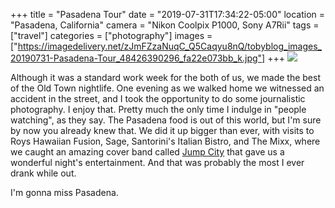 +++
title = "Pasadena Tour"
date = "2019-07-31T17:34:22-05:00"
location = "Pasadena, California"
camera = "Nikon Coolpix P1000, Sony A7Rii"
tags = ["travel"]
categories = ["photography"]
images = ["https://imagedelivery.net/zJmFZzaNuqC_Q5Caqyu8nQ/tobyblog_images_20190731-Pasadena-Tour_48426390296_fa22e073bb_k.jpg"]
+++
![](https://imagedelivery.net/zJmFZzaNuqC_Q5Caqyu8nQ/tobyblog_images_20190731-Pasadena-Tour_48426390296_fa22e073bb_k.jpg/fit=scale-down,w=780,sharpen=1,f=auto,q=0.9,slow-connection-quality=0.3)
<!--more-->

Although it was a standard work week for the both of us, we made the best of the Old Town nightlife. One evening as we walked home we witnessed an accident in the street, and I took the opportunity to do some journalistic photography. I enjoy that. Pretty much the only time I indulge in "people watching", as they say. The Pasadena food is out of this world, but I'm sure by now you already knew that. We did it up bigger than ever, with visits to Roys Hawaiian Fusion, Sage, Santorini's Italian Bistro, and The Mixx, where we caught an amazing cover band called [Jump City](http://jumpcity.rocks) that gave us a wonderful night's entertainment. And that was probably the most I ever drank while out.

I'm gonna miss Pasadena. 

<div id="mygallery">
<a class="swipebox" href="https://imagedelivery.net/zJmFZzaNuqC_Q5Caqyu8nQ/tobyblog_images_20190731-Pasadena-Tour_48426385116_0aedaef32c_k.jpg/fit=scale-down,w=1024,sharpen=1,f=auto,q=0.9,slow-connection-quality=0.3">
    <img alt="" src="https://imagedelivery.net/zJmFZzaNuqC_Q5Caqyu8nQ/tobyblog_images_20190731-Pasadena-Tour_48426385116_0aedaef32c_k.jpg/fit=scale-down,w=365,sharpen=1,f=auto,q=0.9,slow-connection-quality=0.3"></a>
<a class="swipebox" href="https://imagedelivery.net/zJmFZzaNuqC_Q5Caqyu8nQ/tobyblog_images_20190731-Pasadena-Tour_48426387631_8734ad9a27_k.jpg/fit=scale-down,w=1024,sharpen=1,f=auto,q=0.9,slow-connection-quality=0.3">
    <img alt="" src="https://imagedelivery.net/zJmFZzaNuqC_Q5Caqyu8nQ/tobyblog_images_20190731-Pasadena-Tour_48426387631_8734ad9a27_k.jpg/fit=scale-down,w=365,sharpen=1,f=auto,q=0.9,slow-connection-quality=0.3"></a>
<a class="swipebox" href="https://imagedelivery.net/zJmFZzaNuqC_Q5Caqyu8nQ/tobyblog_images_20190731-Pasadena-Tour_48426384711_6c3f68ccaf_k.jpg/fit=scale-down,w=1024,sharpen=1,f=auto,q=0.9,slow-connection-quality=0.3">
    <img alt="" src="https://imagedelivery.net/zJmFZzaNuqC_Q5Caqyu8nQ/tobyblog_images_20190731-Pasadena-Tour_48426384711_6c3f68ccaf_k.jpg/fit=scale-down,w=365,sharpen=1,f=auto,q=0.9,slow-connection-quality=0.3"></a>
<a class="swipebox" href="https://imagedelivery.net/zJmFZzaNuqC_Q5Caqyu8nQ/tobyblog_images_20190731-Pasadena-Tour_48426389536_f5430fa335_k.jpg/fit=scale-down,w=1024,sharpen=1,f=auto,q=0.9,slow-connection-quality=0.3">
    <img alt="" src="https://imagedelivery.net/zJmFZzaNuqC_Q5Caqyu8nQ/tobyblog_images_20190731-Pasadena-Tour_48426389536_f5430fa335_k.jpg/fit=scale-down,w=365,sharpen=1,f=auto,q=0.9,slow-connection-quality=0.3"></a>
<a class="swipebox" href="https://imagedelivery.net/zJmFZzaNuqC_Q5Caqyu8nQ/tobyblog_images_20190731-Pasadena-Tour_48426390596_be70e86a7b_k.jpg/fit=scale-down,w=1024,sharpen=1,f=auto,q=0.9,slow-connection-quality=0.3">
    <img alt="" src="https://imagedelivery.net/zJmFZzaNuqC_Q5Caqyu8nQ/tobyblog_images_20190731-Pasadena-Tour_48426390596_be70e86a7b_k.jpg/fit=scale-down,w=365,sharpen=1,f=auto,q=0.9,slow-connection-quality=0.3"></a>
<a class="swipebox" href="https://imagedelivery.net/zJmFZzaNuqC_Q5Caqyu8nQ/tobyblog_images_20190731-Pasadena-Tour_48426530792_919a833423_k.jpg/fit=scale-down,w=1024,sharpen=1,f=auto,q=0.9,slow-connection-quality=0.3">
    <img alt="" src="https://imagedelivery.net/zJmFZzaNuqC_Q5Caqyu8nQ/tobyblog_images_20190731-Pasadena-Tour_48426530792_919a833423_k.jpg/fit=scale-down,w=365,sharpen=1,f=auto,q=0.9,slow-connection-quality=0.3"></a>
<a class="swipebox" href="https://imagedelivery.net/zJmFZzaNuqC_Q5Caqyu8nQ/tobyblog_images_20190731-Pasadena-Tour_48426531002_d8e9fa3de1_k.jpg/fit=scale-down,w=1024,sharpen=1,f=auto,q=0.9,slow-connection-quality=0.3">
    <img alt="" src="https://imagedelivery.net/zJmFZzaNuqC_Q5Caqyu8nQ/tobyblog_images_20190731-Pasadena-Tour_48426531002_d8e9fa3de1_k.jpg/fit=scale-down,w=365,sharpen=1,f=auto,q=0.9,slow-connection-quality=0.3"></a>
<a class="swipebox" href="https://imagedelivery.net/zJmFZzaNuqC_Q5Caqyu8nQ/tobyblog_images_20190731-Pasadena-Tour_48426533122_06c515e302_k.jpg/fit=scale-down,w=1024,sharpen=1,f=auto,q=0.9,slow-connection-quality=0.3">
    <img alt="" src="https://imagedelivery.net/zJmFZzaNuqC_Q5Caqyu8nQ/tobyblog_images_20190731-Pasadena-Tour_48426533122_06c515e302_k.jpg/fit=scale-down,w=365,sharpen=1,f=auto,q=0.9,slow-connection-quality=0.3"></a>
<a class="swipebox" href="https://imagedelivery.net/zJmFZzaNuqC_Q5Caqyu8nQ/tobyblog_images_20190731-Pasadena-Tour_48426529247_1b753ad022_k.jpg/fit=scale-down,w=1024,sharpen=1,f=auto,q=0.9,slow-connection-quality=0.3">
    <img alt="" src="https://imagedelivery.net/zJmFZzaNuqC_Q5Caqyu8nQ/tobyblog_images_20190731-Pasadena-Tour_48426529247_1b753ad022_k.jpg/fit=scale-down,w=365,sharpen=1,f=auto,q=0.9,slow-connection-quality=0.3"></a>
<a class="swipebox" href="https://imagedelivery.net/zJmFZzaNuqC_Q5Caqyu8nQ/tobyblog_images_20190731-Pasadena-Tour_48426390166_4baa094cb1_k.jpg/fit=scale-down,w=1024,sharpen=1,f=auto,q=0.9,slow-connection-quality=0.3">
    <img alt="" src="https://imagedelivery.net/zJmFZzaNuqC_Q5Caqyu8nQ/tobyblog_images_20190731-Pasadena-Tour_48426390166_4baa094cb1_k.jpg/fit=scale-down,w=365,sharpen=1,f=auto,q=0.9,slow-connection-quality=0.3"></a>
<a class="swipebox" href="https://imagedelivery.net/zJmFZzaNuqC_Q5Caqyu8nQ/tobyblog_images_20190731-Pasadena-Tour_48426389271_8cb74a6a6d_k.jpg/fit=scale-down,w=1024,sharpen=1,f=auto,q=0.9,slow-connection-quality=0.3">
    <img alt="" src="https://imagedelivery.net/zJmFZzaNuqC_Q5Caqyu8nQ/tobyblog_images_20190731-Pasadena-Tour_48426389271_8cb74a6a6d_k.jpg/fit=scale-down,w=365,sharpen=1,f=auto,q=0.9,slow-connection-quality=0.3"></a>
<a class="swipebox" href="https://imagedelivery.net/zJmFZzaNuqC_Q5Caqyu8nQ/tobyblog_images_20190731-Pasadena-Tour_48426387206_b8cdfe301e_k.jpg/fit=scale-down,w=1024,sharpen=1,f=auto,q=0.9,slow-connection-quality=0.3">
    <img alt="" src="https://imagedelivery.net/zJmFZzaNuqC_Q5Caqyu8nQ/tobyblog_images_20190731-Pasadena-Tour_48426387206_b8cdfe301e_k.jpg/fit=scale-down,w=365,sharpen=1,f=auto,q=0.9,slow-connection-quality=0.3"></a>
<a class="swipebox" href="https://imagedelivery.net/zJmFZzaNuqC_Q5Caqyu8nQ/tobyblog_images_20190731-Pasadena-Tour_48426531317_931e0ea8c6_k.jpg/fit=scale-down,w=1024,sharpen=1,f=auto,q=0.9,slow-connection-quality=0.3">
    <img alt="" src="https://imagedelivery.net/zJmFZzaNuqC_Q5Caqyu8nQ/tobyblog_images_20190731-Pasadena-Tour_48426531317_931e0ea8c6_k.jpg/fit=scale-down,w=365,sharpen=1,f=auto,q=0.9,slow-connection-quality=0.3"></a>
<a class="swipebox" href="https://imagedelivery.net/zJmFZzaNuqC_Q5Caqyu8nQ/tobyblog_images_20190731-Pasadena-Tour_48426389076_d0c3282e20_k.jpg/fit=scale-down,w=1024,sharpen=1,f=auto,q=0.9,slow-connection-quality=0.3">
    <img alt="" src="https://imagedelivery.net/zJmFZzaNuqC_Q5Caqyu8nQ/tobyblog_images_20190731-Pasadena-Tour_48426389076_d0c3282e20_k.jpg/fit=scale-down,w=365,sharpen=1,f=auto,q=0.9,slow-connection-quality=0.3"></a>
<a class="swipebox" href="https://imagedelivery.net/zJmFZzaNuqC_Q5Caqyu8nQ/tobyblog_images_20190731-Pasadena-Tour_48426530017_638b5498b2_k.jpg/fit=scale-down,w=1024,sharpen=1,f=auto,q=0.9,slow-connection-quality=0.3">
    <img alt="" src="https://imagedelivery.net/zJmFZzaNuqC_Q5Caqyu8nQ/tobyblog_images_20190731-Pasadena-Tour_48426530017_638b5498b2_k.jpg/fit=scale-down,w=365,sharpen=1,f=auto,q=0.9,slow-connection-quality=0.3"></a>
<a class="swipebox" href="https://imagedelivery.net/zJmFZzaNuqC_Q5Caqyu8nQ/tobyblog_images_20190731-Pasadena-Tour_48426533512_21dc7a2fb8_k.jpg/fit=scale-down,w=1024,sharpen=1,f=auto,q=0.9,slow-connection-quality=0.3">
    <img alt="" src="https://imagedelivery.net/zJmFZzaNuqC_Q5Caqyu8nQ/tobyblog_images_20190731-Pasadena-Tour_48426533512_21dc7a2fb8_k.jpg/fit=scale-down,w=365,sharpen=1,f=auto,q=0.9,slow-connection-quality=0.3"></a>
<a class="swipebox" href="https://imagedelivery.net/zJmFZzaNuqC_Q5Caqyu8nQ/tobyblog_images_20190731-Pasadena-Tour_48426528032_64196ed8b9_k.jpg/fit=scale-down,w=1024,sharpen=1,f=auto,q=0.9,slow-connection-quality=0.3">
    <img alt="" src="https://imagedelivery.net/zJmFZzaNuqC_Q5Caqyu8nQ/tobyblog_images_20190731-Pasadena-Tour_48426528032_64196ed8b9_k.jpg/fit=scale-down,w=365,sharpen=1,f=auto,q=0.9,slow-connection-quality=0.3"></a>
<a class="swipebox" href="https://imagedelivery.net/zJmFZzaNuqC_Q5Caqyu8nQ/tobyblog_images_20190731-Pasadena-Tour_48426385766_4cfbb6f92c_k.jpg/fit=scale-down,w=1024,sharpen=1,f=auto,q=0.9,slow-connection-quality=0.3">
    <img alt="" src="https://imagedelivery.net/zJmFZzaNuqC_Q5Caqyu8nQ/tobyblog_images_20190731-Pasadena-Tour_48426385766_4cfbb6f92c_k.jpg/fit=scale-down,w=365,sharpen=1,f=auto,q=0.9,slow-connection-quality=0.3"></a>
<a class="swipebox" href="https://imagedelivery.net/zJmFZzaNuqC_Q5Caqyu8nQ/tobyblog_images_20190731-Pasadena-Tour_48426530507_56cbd30898_k.jpg/fit=scale-down,w=1024,sharpen=1,f=auto,q=0.9,slow-connection-quality=0.3">
    <img alt="" src="https://imagedelivery.net/zJmFZzaNuqC_Q5Caqyu8nQ/tobyblog_images_20190731-Pasadena-Tour_48426530507_56cbd30898_k.jpg/fit=scale-down,w=365,sharpen=1,f=auto,q=0.9,slow-connection-quality=0.3"></a>
<a class="swipebox" href="https://imagedelivery.net/zJmFZzaNuqC_Q5Caqyu8nQ/tobyblog_images_20190731-Pasadena-Tour_48426529537_3a43a8067f_k.jpg/fit=scale-down,w=1024,sharpen=1,f=auto,q=0.9,slow-connection-quality=0.3">
    <img alt="" src="https://imagedelivery.net/zJmFZzaNuqC_Q5Caqyu8nQ/tobyblog_images_20190731-Pasadena-Tour_48426529537_3a43a8067f_k.jpg/fit=scale-down,w=365,sharpen=1,f=auto,q=0.9,slow-connection-quality=0.3"></a>
<a class="swipebox" href="https://imagedelivery.net/zJmFZzaNuqC_Q5Caqyu8nQ/tobyblog_images_20190731-Pasadena-Tour_48426532377_26dca126fc_k.jpg/fit=scale-down,w=1024,sharpen=1,f=auto,q=0.9,slow-connection-quality=0.3">
    <img alt="" src="https://imagedelivery.net/zJmFZzaNuqC_Q5Caqyu8nQ/tobyblog_images_20190731-Pasadena-Tour_48426532377_26dca126fc_k.jpg/fit=scale-down,w=365,sharpen=1,f=auto,q=0.9,slow-connection-quality=0.3"></a>
<a class="swipebox" href="https://imagedelivery.net/zJmFZzaNuqC_Q5Caqyu8nQ/tobyblog_images_20190731-Pasadena-Tour_48426388886_8204c0118c_k.jpg/fit=scale-down,w=1024,sharpen=1,f=auto,q=0.9,slow-connection-quality=0.3">
    <img alt="" src="https://imagedelivery.net/zJmFZzaNuqC_Q5Caqyu8nQ/tobyblog_images_20190731-Pasadena-Tour_48426388886_8204c0118c_k.jpg/fit=scale-down,w=365,sharpen=1,f=auto,q=0.9,slow-connection-quality=0.3"></a>
<a class="swipebox" href="https://imagedelivery.net/zJmFZzaNuqC_Q5Caqyu8nQ/tobyblog_images_20190731-Pasadena-Tour_48426390011_331477b312_k.jpg/fit=scale-down,w=1024,sharpen=1,f=auto,q=0.9,slow-connection-quality=0.3">
    <img alt="" src="https://imagedelivery.net/zJmFZzaNuqC_Q5Caqyu8nQ/tobyblog_images_20190731-Pasadena-Tour_48426390011_331477b312_k.jpg/fit=scale-down,w=365,sharpen=1,f=auto,q=0.9,slow-connection-quality=0.3"></a>
<a class="swipebox" href="https://imagedelivery.net/zJmFZzaNuqC_Q5Caqyu8nQ/tobyblog_images_20190731-Pasadena-Tour_48426528667_7a345cda5b_k.jpg/fit=scale-down,w=1024,sharpen=1,f=auto,q=0.9,slow-connection-quality=0.3">
    <img alt="" src="https://imagedelivery.net/zJmFZzaNuqC_Q5Caqyu8nQ/tobyblog_images_20190731-Pasadena-Tour_48426528667_7a345cda5b_k.jpg/fit=scale-down,w=365,sharpen=1,f=auto,q=0.9,slow-connection-quality=0.3"></a>
<a class="swipebox" href="https://imagedelivery.net/zJmFZzaNuqC_Q5Caqyu8nQ/tobyblog_images_20190731-Pasadena-Tour_48426528977_16d4b59f79_k.jpg/fit=scale-down,w=1024,sharpen=1,f=auto,q=0.9,slow-connection-quality=0.3">
    <img alt="" src="https://imagedelivery.net/zJmFZzaNuqC_Q5Caqyu8nQ/tobyblog_images_20190731-Pasadena-Tour_48426528977_16d4b59f79_k.jpg/fit=scale-down,w=365,sharpen=1,f=auto,q=0.9,slow-connection-quality=0.3"></a></div>
